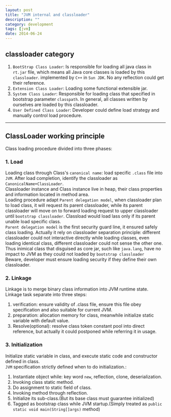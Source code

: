 ```yaml
---
layout: post
title: "JVM internal and classloader"
description: ""
category: development
tags: [jvm]
date: 2014-06-24
---
```



## classloader category
1. `BootStrap Class Loader`: Is responsible for loading all java class in `rt.jar` file, which means all Java core classes is loaded by this `classloader`. implemented by `C++` in `Sun JDK`. No any reflection could get their reference.
2. `Extension Class Loader`: Loading some functional extensible jar.
3. `System Class Loader`: Responsible for loading class that specified in bootstrap parameter `classpath`. In general, all classes written by ourselves are loaded by this classloader.
4. `User Defined Class Loader`: Developer could define load strategy and manually control load procedure.



-------

## ClassLoader working principle
Class loading procedure divided into three phases:  

### 1. Load  
Loading class through Class's `canonical name`: load specific `.class` file into `JVM`. After load completion, identify the classloader as `CanonicalName+ClassLoader`.  
Classloader instance and Class instance live in heap, their class properties and information located in method area.  
Loading procedure adapt `Parent delegation model`, when classloader plan to load class, it will request its parent classloader, while its parent classloader will move on to forward loading request to upper classloader until `bootstrap classloader`. Classload would load lass only if its parent unable load specific class.  
`Parent delegation model` is the first security guard line, it ensured safely class loading. Actually it rely on classloader separation principle: different classloader could not interactive directly while loading classes, even loading identical class, different classloader could not sense the other one. Thus inimical class that disguised as core jar, such like `java.lang`, have no impact to JVM as they could not loaded by `bootstrap classloader`  
Beware, developer must ensure loading security if they define their own classloader.

### 2. Linkage

Linkage is to merge binary class information into JVM runtime state.   
Linkage task separate into three steps:   

1. verification: ensure validity of .class file, ensure this file obey specification and also suitable for current JVM.
2. preparation: allocation memory for class, meanwhile initialize static variable with default value.
3. Resolve(optional): resolve class token constant pool into direct reference, but actually it could postponed while referring it in usage.

### 3. Initialization

Initialize static variable in class, and execute static code and constructor defined in class.   
`JVM` specification strictly defined when to do initialization.:   

1. Instantiate object while: key word `new`, reflection, clone, deserialization.
2. Invoking class static method.
3. Do assignment to static field of class.
4. Invoking method through reflection.
5. Initialize its sub-class.(But its base class must guarantee initialized)
6. Tagged as bootstrap class while JVM startup.(Simply treated as `public static void main(String[]args)` method)
